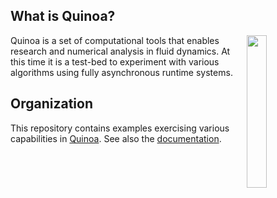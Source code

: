 ## What is Quinoa?

<img src="https://quinoacomputing.github.io/quinoa.svg" align="right" width="25%" background=transparent>
Quinoa is a set of computational tools that enables research and numerical analysis in fluid dynamics. At this time it is a test-bed to experiment with various algorithms using fully asynchronous runtime systems.

## Organization

This repository contains examples exercising various capabilities in [Quinoa](https://github.com/quinoacomputing/quinoa). See also the [documentation](https://quinoacomputing.github.io/examples.html).
